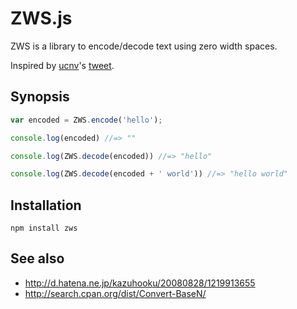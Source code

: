 # ZWS.js

ZWS is a library to encode/decode text using zero width spaces.

Inspired by [ucnv](https://twitter.com/ucnv/)'s [tweet](https://twitter.com/ucnv/status/234693886218498048).

## Synopsis

```js
var encoded = ZWS.encode('hello');

console.log(encoded) //=> ""

console.log(ZWS.decode(encoded)) //=> "hello"

console.log(ZWS.decode(encoded + ' world')) //=> "hello world"
```

## Installation

    npm install zws

## See also

- http://d.hatena.ne.jp/kazuhooku/20080828/1219913655
- http://search.cpan.org/dist/Convert-BaseN/